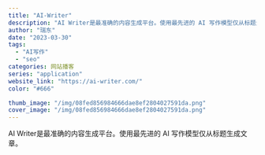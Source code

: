 ```yaml
---
title: "AI-Writer"
description: "AI Writer是最准确的内容生成平台。使用最先进的 AI 写作模型仅从标题生成文章。 "
author: "瑞东"
date: "2023-03-30"
tags:
  - "AI写作"
  - "seo"
categories: 网站播客
series: "application"
website_link: "https://ai-writer.com/"
color: "#666"

thumb_image: "/img/08fed856984666dae8ef2804027591da.png"
cover_image: "/img/08fed856984666dae8ef2804027591da.png"
---
```


AI Writer是最准确的内容生成平台。使用最先进的 AI 写作模型仅从标题生成文章。 